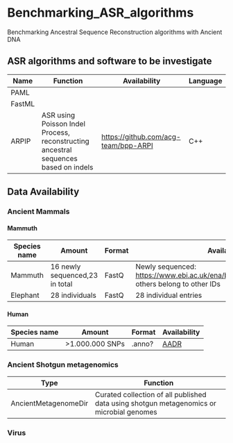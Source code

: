 # Benchmarking_ASR_algorithms
Benchmarking Ancestral Sequence Reconstruction algorithms with Ancient DNA

## ASR algorithms and software to be investigate

|Name|Function|Availability|Language|
|--|--|--|--|
|PAML||||
|FastML||||
|ARPIP|ASR using Poisson Indel Process, reconstructing ancestral sequences based on indels |https://github.com/acg-team/bpp-ARPI|C++|

## Data Availability

### Ancient Mammals
#### Mammuth
|Species name|Amount|Format|Availability|
|--|--|--|--|
|Mammuth|16 newly sequenced,23 in total|FastQ|Newly sequenced: https://www.ebi.ac.uk/ena/browser/view/PRJEB59491, others belong to other IDs|
|Elephant|28 individuals|FastQ|28 individual entries|

#### Human
|Species name|Amount|Format|Availability|
|--|--|--|--|
|Human|>1.000.000 SNPs|.anno?|[AADR](https://dataverse.harvard.edu/dataset.xhtml?persistentId=doi:10.7910/DVN/FFIDCW)|

### Ancient Shotgun metagenomics 
|Type|Function|
|--|--|
|AncientMetagenomeDir| Curated collection of all published data using shotgun metagenomics or microbial genomes|

### Virus
